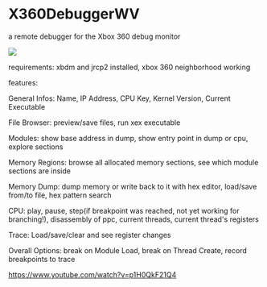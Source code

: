 # X360DebuggerWV 

a remote debugger for the Xbox 360 debug monitor

<img src="https://i.imgur.com/n0LpDr9.png"></img>


requirements: xbdm and jrcp2 installed, xbox 360 neighborhood working


features:

General Infos: Name, IP Address, CPU Key, Kernel Version, Current Executable

File Browser: preview/save files, run xex executable

Modules: show base address in dump, show entry point in dump or cpu, explore sections

Memory Regions: browse all allocated memory sections, see which module sections are inside

Memory Dump: dump memory or write back to it with hex editor, load/save from/to file, hex pattern search

CPU: play, pause, step(if breakpoint was reached, not yet working for branching!), disassembly of ppc, current threads, current thread's registers

Trace: Load/save/clear and see register changes

Overall Options: break on Module Load, break on Thread Create, record breakpoints to trace

https://www.youtube.com/watch?v=p1H0QkF21Q4
